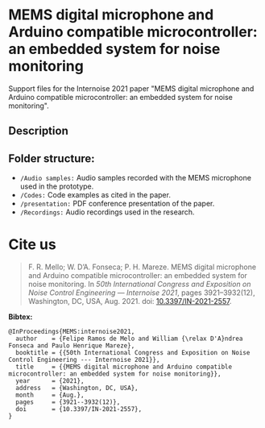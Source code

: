 # MEMS digital microphone and Arduino compatible microcontroller: an embedded system for noise monitoring

Support files for the Internoise 2021 paper "MEMS digital microphone and Arduino compatible microcontroller: an embedded system for noise monitoring".

## Description


## Folder structure:
  - ```/Audio samples:``` Audio samples recorded with the MEMS microphone used in the prototype.
  - ```/Codes:``` Code examples as cited in the paper.
  - ```/presentation:``` PDF conference presentation of the paper.
  - ```/Recordings:``` Audio recordings used in the research.




# Cite us

> F. R. Mello; W. D’A. Fonseca; P. H. Mareze. MEMS digital microphone and Arduino compatible microcontroller: an embedded system for noise monitoring. In *50th International Congress and Exposition on Noise Control Engineering — Internoise 2021*, pages 3921–3932(12), Washington, DC, USA, Aug. 2021. doi: [10.3397/IN-2021-2557](https://doi.org/10.3397/IN-2021-2557).

**Bibtex:**
```
@InProceedings{MEMS:internoise2021,
  author    = {Felipe Ramos de Melo and William {\relax D'A}ndrea Fonseca and Paulo Henrique Mareze},
  booktitle = {{50th International Congress and Exposition on Noise Control Engineering --- Internoise 2021}},
  title     = {{MEMS digital microphone and Arduino compatible microcontroller: an embedded system for noise monitoring}},
  year      = {2021},
  address   = {Washington, DC, USA},
  month     = {Aug.},
  pages     = {3921--3932(12)},
  doi       = {10.3397/IN-2021-2557},
}
```
